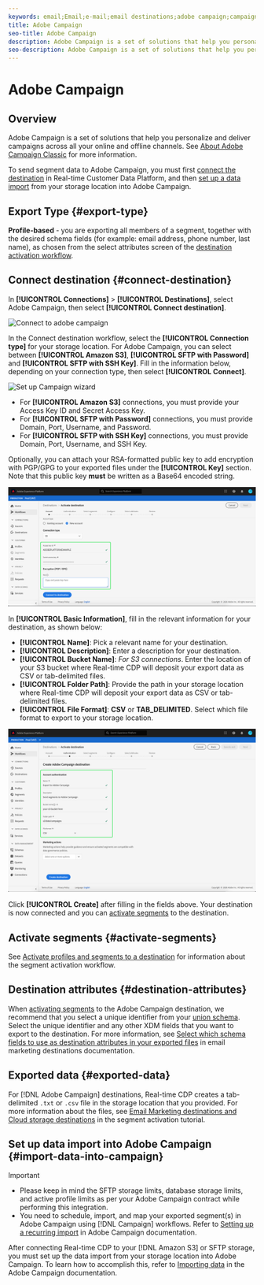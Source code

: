 ```yaml
---
keywords: email;Email;e-mail;email destinations;adobe campaign;campaign
title: Adobe Campaign
seo-title: Adobe Campaign
description: Adobe Campaign is a set of solutions that help you personalize and deliver campaigns across all your online and offline channels.
seo-description: Adobe Campaign is a set of solutions that help you personalize and deliver campaigns across all your online and offline channels.
---
```


# Adobe Campaign

## Overview

Adobe Campaign is a set of solutions that help you personalize and deliver campaigns across all your online and offline channels. See [About Adobe Campaign Classic](https://experienceleague.adobe.com/docs/campaign-classic/using/getting-started/starting-with-adobe-campaign/about-adobe-campaign-classic.html) for more information.

To send segment data to Adobe Campaign, you must first [connect the destination](#connect-destination) in Real-time Customer Data Platform, and then [set up a data import](#import-data-into-campaign) from your storage location into Adobe Campaign.

## Export Type {#export-type}

**Profile-based** - you are exporting all members of a segment, together with the desired schema fields (for example: email address, phone number, last name), as chosen from the select attributes screen of the [destination activation workflow](../../ui/activate-destinations.md#select-attributes).

## Connect destination {#connect-destination}

In **[!UICONTROL Connections]** > **[!UICONTROL Destinations]**, select Adobe Campaign, then select **[!UICONTROL Connect destination]**.

![Connect to adobe campaign](../../assets/catalog/email/adobe-campaign/catalog.png)

In the Connect destination workflow, select the **[!UICONTROL Connection type]** for your storage location. For Adobe Campaign, you can select between **[!UICONTROL Amazon S3]**, **[!UICONTROL SFTP with Password]** and **[!UICONTROL SFTP with SSH Key]**. Fill in the information below, depending on your connection type, then select **[!UICONTROL Connect]**.

![Set up Campaign wizard](../../assets/catalog/email/adobe-campaign/connection-type.png)

- For **[!UICONTROL Amazon S3]** connections, you must provide your Access Key ID and Secret Access Key. 
- For **[!UICONTROL SFTP with Password]** connections, you must provide Domain, Port, Username, and Password.
- For **[!UICONTROL SFTP with SSH Key]** connections, you must provide Domain, Port, Username, and SSH Key.

Optionally, you can attach your RSA-formatted public key to add encryption with PGP/GPG to your exported files under the **[!UICONTROL Key]** section. Note that this public key **must** be written as a Base64 encoded string. 

![Fill in Campaign information](../../assets/catalog/email-marketing/adobe-campaign/account-info.png)

In **[!UICONTROL Basic Information]**, fill in the relevant information for your destination, as shown below:
   * **[!UICONTROL Name]**: Pick a relevant name for your destination.
   * **[!UICONTROL Description]**: Enter a description for your destination.
   * **[!UICONTROL Bucket Name]**: *For S3 connections*. Enter the location of your S3 bucket where Real-time CDP will deposit your export data as CSV or tab-delimited files. 
   * **[!UICONTROL Folder Path]**: Provide the path in your storage location where Real-time CDP will deposit your export data as CSV or tab-delimited files.
   * **[!UICONTROL File Format]**: **CSV** or **TAB_DELIMITED**. Select which file format to export to your storage location. 

![Campaign basic information](../../assets/catalog/email-marketing/adobe-campaign/basic-information.png)

Click **[!UICONTROL Create]** after filling in the fields above. Your destination is now connected and you can [activate segments](../../ui/activate-destinations.md) to the destination.

## Activate segments {#activate-segments}

See [Activate profiles and segments to a destination](../../ui/activate-destinations.md) for information about the segment activation workflow.

## Destination attributes {#destination-attributes}

When [activating segments](../../ui/activate-destinations.md) to the Adobe Campaign destination, we recommend that you select a unique identifier from your [union schema](../../../profile/home.md#profile-fragments-and-union-schemas). Select the unique identifier and any other XDM fields that you want to export to the destination. For more information, see [Select which schema fields to use as destination attributes in your exported files](../email/email-marketing-destinations.md#destination-attributes) in email marketing destinations documentation. 

## Exported data {#exported-data}

For [!DNL Adobe Campaign] destinations, Real-time CDP creates a tab-delimited `.txt` or `.csv` file in the storage location that you provided. For more information about the files, see [Email Marketing destinations and Cloud storage destinations](../../ui/activate-destinations.md#esp-and-cloud-storage) in the segment activation tutorial. 

<!--

Expect a new file to be created in your storage location every day. The file format is:

`Adobe_Campaign_segment<segmentID>_<timestamp-yyyymmddhhmmss>.csv`

```
Adobe_Campaign_segment12341e18-abcd-49c2-836d-123c88e76c39_20200408061804.csv
Adobe_Campaign_segment12341e18-abcd-49c2-836d-123c88e76c39_20200409052200.csv
Adobe_Campaign_segment12341e18-abcd-49c2-836d-123c88e76c39_20200410061130.csv
```

The presence of these files in your storage location is confirmation of successful activation. To understand how the exported files are structured, you can [download a sample .csv file](/help/rtcdp/destinations/assets/sample_export_file_segment12341e18-abcd-49c2-836d-123c88e76c39_20200408061804.csv). This sample file includes the profile attributes `person.firstname`, `person.lastname`, `person.gender`, `person.birthyear`, and `personalEmail.address`.

-->

## Set up data import into Adobe Campaign {#import-data-into-campaign}

>[!IMPORTANT]
>
>* Please keep in mind the SFTP storage limits, database storage limits, and active profile limits as per your Adobe Campaign contract while performing this integration.
>* You need to schedule, import, and map your exported segment(s) in Adobe Campaign using [!DNL Campaign] workflows. Refer to [Setting up a recurring import](https://experienceleague.adobe.com/docs/campaign-classic/using/automating-with-workflows/general-operation/importing-data.html#automating-with-workflows) in Adobe Campaign documentation.


After connecting Real-time CDP to your [!DNL Amazon S3] or SFTP storage, you must set up the data import from your storage location into Adobe Campaign. To learn how to accomplish this, refer to [Importing data](https://experienceleague.adobe.com/docs/campaign-classic/using/automating-with-workflows/general-operation/importing-data.html) in the Adobe Campaign documentation.